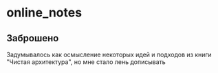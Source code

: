 # online_notes
## Заброшено
Задумывалось как осмысление некоторых идей и подходов из книги "Чистая архитектура", но мне стало лень дописывать
